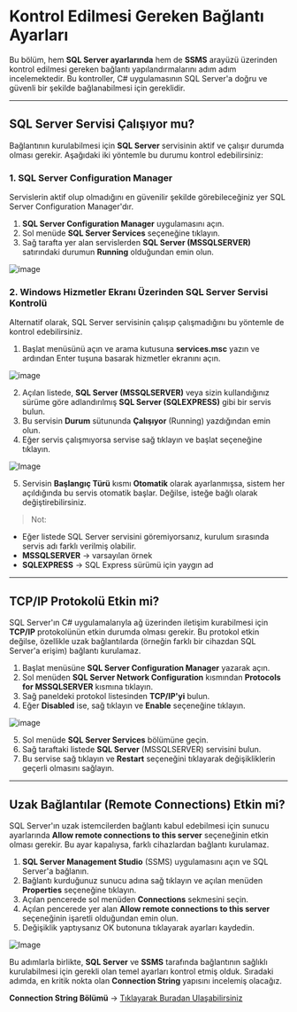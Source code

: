 # Kontrol Edilmesi Gereken Bağlantı Ayarları

Bu bölüm, hem **SQL Server ayarlarında** hem de **SSMS** arayüzü üzerinden kontrol edilmesi gereken bağlantı yapılandırmalarını adım adım incelemektedir. Bu kontroller, C# uygulamasının SQL Server'a doğru ve güvenli bir şekilde bağlanabilmesi için gereklidir.

---

## SQL Server Servisi Çalışıyor mu?

Bağlantının kurulabilmesi için **SQL Server** servisinin aktif ve çalışır durumda olması gerekir. Aşağıdaki iki yöntemle bu durumu kontrol edebilirsiniz:

### 1. SQL Server Configuration Manager

Servislerin aktif olup olmadığını en güvenilir şekilde görebileceğiniz yer SQL Server Configuration Manager'dır.

1. **SQL Server Configuration Manager** uygulamasını açın.
2. Sol menüde **SQL Server Services** seçeneğine tıklayın.
3. Sağ tarafta yer alan servislerden **SQL Server (MSSQLSERVER)** satırındaki durumun **Running** olduğundan emin olun.

![image](https://github.com/user-attachments/assets/0295e1cb-52c4-4014-9474-f4f858efa1aa)

### 2. Windows Hizmetler Ekranı Üzerinden SQL Server Servisi Kontrolü

Alternatif olarak, SQL Server servisinin çalışıp çalışmadığını bu yöntemle de kontrol edebilirsiniz.

1. Başlat menüsünü açın ve arama kutusuna **services.msc** yazın ve ardından Enter tuşuna basarak hizmetler ekranını açın.

![image](https://github.com/user-attachments/assets/62abeff8-99ce-451b-a7dc-be33a4fdf52d)

2. Açılan listede, **SQL Server (MSSQLSERVER)** veya sizin kullandığınız sürüme göre adlandırılmış **SQL Server (SQLEXPRESS)** gibi bir servis bulun.
3. Bu servisin **Durum** sütununda **Çalışıyor** (Running) yazdığından emin olun.
4. Eğer servis çalışmıyorsa servise sağ tıklayın ve başlat seçeneğine tıklayın.

![Image](https://github.com/user-attachments/assets/9f72316a-02c6-4df7-a908-fa496bac26c5)

5. Servisin **Başlangıç Türü** kısmı **Otomatik** olarak ayarlanmışsa, sistem her açıldığında bu servis otomatik başlar. Değilse, isteğe bağlı olarak değiştirebilirsiniz.

> Not:
- Eğer listede SQL Server servisini göremiyorsanız, kurulum sırasında servis adı farklı verilmiş olabilir.
- **MSSQLSERVER** → varsayılan örnek
- **SQLEXPRESS** → SQL Express sürümü için yaygın ad

---

## TCP/IP Protokolü Etkin mi?

SQL Server'ın C# uygulamalarıyla ağ üzerinden iletişim kurabilmesi için **TCP/IP** protokolünün etkin durumda olması gerekir. Bu protokol etkin değilse, özellikle uzak bağlantılarda (örneğin farklı bir cihazdan SQL Server'a erişim) bağlantı kurulamaz.

1. Başlat menüsüne **SQL Server Configuration Manager** yazarak açın.
2. Sol menüden **SQL Server Network Configuration** kısmından **Protocols for MSSQLSERVER** kısmına tıklayın.
3. Sağ paneldeki protokol listesinden **TCP/IP'yi** bulun.
4. Eğer **Disabled** ise, sağ tıklayın ve **Enable** seçeneğine tıklayın.

![image](https://github.com/user-attachments/assets/bb676e48-0df8-467a-9f57-a4ec9e1c24b2)

5. Sol menüde **SQL Server Services** bölümüne geçin.
6. Sağ taraftaki listede **SQL Server** (MSSQLSERVER) servisini bulun.
7. Bu servise sağ tıklayın ve **Restart** seçeneğini tıklayarak değişikliklerin geçerli olmasını sağlayın.

---

## Uzak Bağlantılar (Remote Connections) Etkin mi?

SQL Server'ın uzak istemcilerden bağlantı kabul edebilmesi için sunucu ayarlarında **Allow remote connections to this server** seçeneğinin etkin olması gerekir. Bu ayar kapalıysa, farklı cihazlardan bağlantı kurulamaz.

1. **SQL Server Management Studio** (SSMS) uygulamasını açın ve SQL Server'a bağlanın.
2. Bağlantı kurduğunuz sunucu adına sağ tıklayın ve açılan menüden **Properties** seçeneğine tıklayın.
3. Açılan pencerede sol menüden **Connections** sekmesini seçin.
4. Açılan pencerede yer alan **Allow remote connections to this server** seçeneğinin işaretli olduğundan emin olun.
5. Değişiklik yaptıysanız OK butonuna tıklayarak ayarları kaydedin.

![Image](https://github.com/user-attachments/assets/12f1fa38-fd77-4b74-bc1f-3253062b50f4)

Bu adımlarla birlikte, **SQL Server** ve **SSMS** tarafında bağlantının sağlıklı kurulabilmesi için gerekli olan temel ayarları kontrol etmiş olduk. Sıradaki adımda, en kritik nokta olan **Connection String** yapısını incelemiş olacağız.

**Connection String Bölümü** → [Tıklayarak Buradan Ulaşabilirsiniz](./04-connection-string.md)
